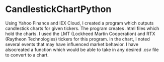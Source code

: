 # CandlestickChartPython
Using Yahoo Finance and IEX Cloud, I created a program which outputs candlestick charts for given tickers. The program creates .html files which hold the charts. I used the LMT (Lockheed Martin Cooperation) and RTX (Raytheon Technologies) tickers for this program. In the chart, I noted several events that may have influenced market behavior. I have alsocreated a function which would be able to take in any desired  .csv file to convert to a chart. 
